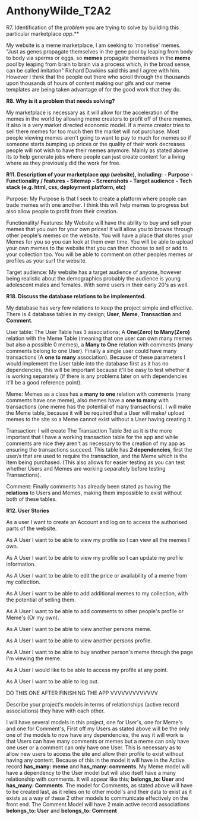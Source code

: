 # AnthonyWilde_T2A2

R7. Identification of the *problem* you are trying to solve by building this particular marketplace *app*.**

My website is a meme marketplace, I am seeking to 'monetise' memes. "Just as genes propagate themselves in the gene pool by leaping from body to body via sperms or eggs, so **memes** propagate themselves in the **meme** pool by leaping from brain to brain via a process which, in the broad sense, can be called imitation" Richard Dawkins said this and I agree with him. However I think that the people out there who scroll through the thousands upon thousands of hours of content making our gifs and our meme templates are being taken advantage of for the good work that they do. 

**R8. Why is it a problem that needs solving?**

My marketplace is necessary as it will allow for the acceleration of the memes in the world by allowing meme creators to profit off of there memes. It also is a very market directed economic model. If a meme creator tries to sell there memes for too much then the market will not purchase. Most people viewing memes aren't going to want to pay to much for memes so if someone starts bumping up prices or the quality of their work decreases people will not wish to have their memes anymore. Mainly as stated above its to help generate jobs where people can just create content for a living where as they previously did the work for free.

**R11. Description of your marketplace *app* (website), including:**
**\- Purpose**
**\- Functionality / features**
**\- Sitemap**
**\- Screenshots**
**\- Target audience**
**\- Tech stack (e.g. html, css, deployment platform, etc)**

Purpose: My Purpose is that I seek to create a platform where people can trade memes with one another. I think this will help memes to progress but also allow people to profit from their creation.

Functionality/ Features: My Website will have the ability to buy and sell your memes that you own for your own prices! It will allow you to browse through other people's memes on the website. You will have a place that stores your Memes for you so you can look at them over time. You will be able to upload your own memes to the website that you can then choose to sell or add to your collection too. You will be able to comment on other peoples memes or profiles as your surf the website.

Target audience: My website has a target audience of anyone, however being realistic about the demographics probably the audience is young adolescent males and females. With some users in their early 20's as well.

**R18. Discuss the database relations to be implemented.** 

My database has very few relations to keep the project simple and effective. There is 4 database tables in my design; **User**, **Meme**, **Transaction** and **Comment**.

User table: The User Table has 3 associations; A **One(Zero) to Many(Zero)** relation with the Meme Table (meaning that one user can own many memes but also a possible 0 memes), a **Many to One** relation with comments (many comments belong to one User). Finally a single user could have many transactions (A **one to many** association). Because of these parameters I would implement the User table into the database first as it has no dependencies, this will be important because it'll be easy to test whether it is working separately (if there is any problems later on with dependencies it'll be a good reference point). 

Meme: Memes as a class has a **many to one** relation with comments (many comments have one meme), also memes have a **one to many** with transactions (one meme has the potential of many transactions). I will make the Meme table, because it will be required that a User will make/ upload memes to the site so a Meme cannot exist without a User having creating it.

Transaction: I will create The Transaction Table 3rd as it is the more important that I have a working transaction table for the app and while comments are nice they aren't as necessary to the creation of my app as ensuring the transactions succeed. This table has **2 dependencies**, first the user/s that are used to require the transaction, and the Meme which is the Item being purchased. (This also allows for easier testing as you can test whether Users and Memes are working separately before testing Transactions).

Comment: Finally comments has already been stated as having the **relations** to Users and Memes, making them impossible to exist without both of these tables.

**R12. User Stories**

As a user I want to create an Account and log on to access the authorised parts of the website.

As A User I want to be able to view my profile so I can view all the memes I own.

As A User I want to be able to view my profile so I can update my profile information.

As A User I want to be able to edit the price or availability of a meme from my collection.

As A User i want to be able to add additional memes to my collection, with the potential of selling them. 

As A User I want to be able to add comments to other people's profile or Meme's (Or my own).

As A User I want to be able to view another persons meme.

As A User I want to be able to view another persons profile.

As A User I want to be able to buy another person's meme through the page I'm viewing the meme.

As A User I would like to be able to access my profile at any point.

As A User I want to be able to log out.





DO THIS ONE AFTER FINISHING THE APP VVVVVVVVVVVVV

Describe your project's models in terms of relationships (active record associations) they have with each other.

I will have several models in this project, one for User's, one for Meme's and one for Comment's, First off my Users as stated above will be the only one of the models to now have any dependencies, the way it will work is that Users can have many comments or memes but a meme can only have one user or a comment can only have one User. This is necessary as to allow new users to access the site and allow their profile to exist without having any content. Because of this in the model it will have in the Active record **has_many: meme** and **has_many: comments**. My Meme model will have a dependency to the User model but will also itself have a many relationship with comments. It will appear like this; **belongs_to: User** and **has_many: Comments**. The model for Comments, as stated above will have to be created last, as it relies on to other model's and their data to exist as it exists as a way of these 2 other models to communicate effectively on the front end. The Comment Model will have 2 main active record associations **belongs_to: User** and **belongs_to: Comment**

